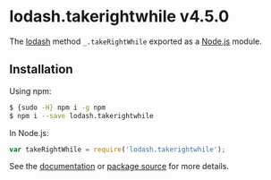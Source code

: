 # lodash.takerightwhile v4.5.0

The [lodash](https://lodash.com/) method `_.takeRightWhile` exported as a [Node.js](https://nodejs.org/) module.

## Installation

Using npm:
```bash
$ {sudo -H} npm i -g npm
$ npm i --save lodash.takerightwhile
```

In Node.js:
```js
var takeRightWhile = require('lodash.takerightwhile');
```

See the [documentation](https://lodash.com/docs#takeRightWhile) or [package source](https://github.com/lodash/lodash/blob/4.5.0-npm-packages/lodash.takerightwhile) for more details.
